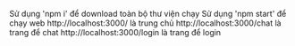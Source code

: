 Sử dụng 'npm i' để download toàn bộ thư viện chạy
Sử dụng 'npm start' để chạy web
http://localhost:3000/ là trung chủ
http://localhost:3000/chat là trang để chat
http://localhost:3000/login là trang để login
